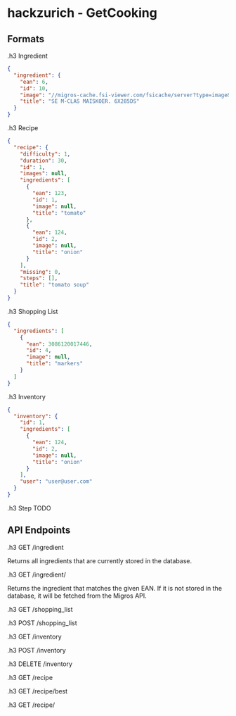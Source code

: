 hackzurich - GetCooking
=======================

Formats
-------

.h3 Ingredient

```json
{
  "ingredient": {
    "ean": 6,
    "id": 10,
    "image": "//migros-cache.fsi-viewer.com/fsicache/server?type=image&source=images%2Fmigros_api%2Fstaging%2Fproduct_153930500000.jpg&renderer=original",
    "title": "SE M-CLAS MAISKOER. 6X285DS"
  }
}
```

.h3 Recipe

```json
{
  "recipe": {
    "difficulty": 1,
    "duration": 30,
    "id": 1,
    "images": null,
    "ingredients": [
      {
        "ean": 123,
        "id": 1,
        "image": null,
        "title": "tomato"
      },
      {
        "ean": 124,
        "id": 2,
        "image": null,
        "title": "onion"
      }
    ],
    "missing": 0,
    "steps": [],
    "title": "tomato soup"
  }
}
```

.h3 Shopping List
```json
{
  "ingredients": [
    {
      "ean": 3086120017446,
      "id": 4,
      "image": null,
      "title": "markers"
    }
  ]
}
```

.h3 Inventory
```json
{
  "inventory": {
    "id": 1,
    "ingredients": [
      {
        "ean": 124,
        "id": 2,
        "image": null,
        "title": "onion"
      }
    ],
    "user": "user@user.com"
  }
}
```

.h3 Step
TODO

API Endpoints
-------------

.h3 GET /ingredient

Returns all ingredients that are currently stored in the database.

.h3 GET /ingredient/<EAN>

Returns the ingredient that matches the given EAN. If it is not stored in the database, it will be fetched from the
Migros API.

.h3 GET /shopping_list

.h3 POST /shopping_list

.h3 GET /inventory

.h3 POST /inventory

.h3 DELETE /inventory

.h3 GET /recipe

.h3 GET /recipe/best

.h3 GET /recipe/<ID>

